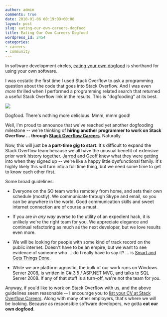 ```yaml
---
author: admin
comments: true
date: 2010-01-06 00:19:09+00:00
layout: post
slug: eating-our-own-careers-dogfood
title: Eating Our Own Careers Dogfood
wordpress_id: 2454
categories:
- careers
- community
---
```



In software development circles, [eating your own dogfood](http://www.codinghorror.com/blog/archives/000287.html) is shorthand for using your own software.



I was ecstatic the first time I used Stack Overflow to ask a programming question about the code that goes into Stack Overflow. And I was even _more_ thrilled when I performed a programming related search that returned a useful Stack Overflow link in the results. This is "dogfooding" at its best. 



![](http://blog.stackoverflow.com/wp-content/uploads/dogfood.jpg)



Dogfood. There's nothing more delicious. Mmm, mmm good!



Well, I'm proud to announce that we've reached yet another dogfooding milestone -- we're thinking of **hiring another programmer to work on Stack Overflow ... through [Stack Overflow Careers](http://careers.stackoverflow.com/)**. Naturally.



Now, this will just be **a part-time gig to start**. It's difficult to expand the Stack Overflow team because we all have the unusual benefit of extensive prior work history together. [Jarrod](http://blog.stackoverflow.com/2009/01/welcome-stack-overflow-valued-associate-00002/) and [Geoff](http://blog.stackoverflow.com/2009/05/welcome-stack-overflow-valued-associate-00003/) knew what they were getting into when they signed up -- we're like a happy little dysfunctional family. It's highly likely this will turn into a full time thing, but we need some time to get to know each other first.



Some broad guidelines:







  * Everyone on the SO team works remotely from home, and sets their own schedule (mostly). We communicate through Skype and email, so you can be anywhere in the world. Good communication skills and sweet internet connection are of course a must.

  * If you are _in any way_ averse to the utility of an expedient hack, it is unlikely we're the right team for you. We appreciate elegance and continual refactoring as much as the next developer, but we love results even more.

  * We will be looking for people with some kind of track record on the public internet. Doesn't have to be an empire, but we want to see evidence of someone who ... do I really have to say it? ... is [Smart and Gets Things Done](http://rads.stackoverflow.com/amzn/click/1590598385).

  * While we are platform agnostic, the bulk of our work runs on Windows Server 2008, is written in C# 3.5 / ASP.NET MVC, and talks to SQL Server 2008. If any of that stuff is a turn-off, we're not the team for you.




Anyway, if you'd like to work on Stack Overflow with us, and the above guidelines seem reasonable -- I encourage you to [list your CV at Stack Overflow Careers](http://careers.stackoverflow.com/). Along with many other employers, that's where we will be looking. Because as responsible software developers, we gotta **eat our own dogfood**.

